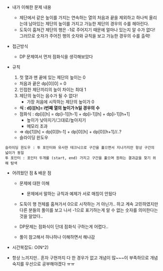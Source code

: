 - 내가 이해한 문제 내용
	- 제단에서 같은 높이를 가지는 연속하는 열의 처음과 끝을 제외하고 하나씩 올리는데 남아있는 제단의 높이를 가지고 가능한 제단의 경우의 수를 헤아린다.
	- 도둑이 훔쳐간 제단의 행은 -1로 주어지기 때문에 얼마나 있는지 알 수가 없다! 그러므로 숫자가 주어진 행의 숫자와 규칙을 보고 가능한 경우의 수를 출력!
	

- 접근방식
	- DP 문제여서 먼저 점화식을 생각해보았다
- 규칙
	1. 첫 열과 맨 끝에 있는 제단의 높이는 0
	 * 처음과 끝은 dp[0][0] = 0
	2. 인접한 제단끼리의 높이 차이는 최대 1
	3. 제단의 높이는 음수가 될 수 없다!
		- 가장 처음에 시작하는 제단의 높이가 0

	- **식 : d[i][h]= i번째 열의 높이가 h일 경우의 수**
	- 점화식 : dp[i][h] = dp[i-1][h-1] + dp[i-1][h] + dp[i-1][h+1]
		- 높이가 낮아지기/그대로/높아지기
		- 메모리 초과 
	- => dp[1][h] = dp[0][h-1] + dp[0][h] + dp[0][h+1]//..?
	- 슬라이딩 윈도우
	
~~~
슬라이딩 윈도우 : 투 포인터와 유사한 테크닉으로 구간을 훑으면서 지나가지만 항상 구간의 넓이가 동일
투 포인터 : 포인터 두개를 (start, end) 가지고 구간을 훑으며 원하는 결과값을 찾기 위해 탐색
~~~


- 어려웠던 점 & 배운 점
	- 문제에 대한 이해
		- 문제에서 말하는 규칙과 예제가 서로 매칭이 안됬다
	- 도둑이 행 전체를 훔쳐가서 0으로 시작하는 거 아닌가.. 하고 계속 고민하였지만 다른 분들의 풀이를 보고 나서 -1으로 표기하는게 알 수 없는 숫자를 의미한다는 것을 알았다..
	
	- DP문제는 점화식이 단데 점화식 구하는게 어렵다..
	- 풀이 참고해서 하나하나 이해하면서 해나감


- 시간복잡도: O(N^2)


- 항상 느끼지만.. 혼자 구현까지 다 한 경우가 없고 개념이 많~~~이 부족하므로 개념 숙지를 우선으로 공부해야겠다 ㅠㅠ 